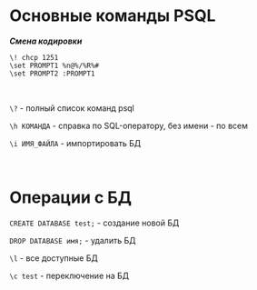 # Основные команды PSQL
***Смена кодировки***
```
\! chcp 1251
\set PROMPT1 %n@%/%R%#
\set PROMPT2 :PROMPT1
```

<br>

`\?` - полный список команд psql

`\h КОМАНДА` - справка по SQL-оператору, без имени - по всем

`\i ИМЯ_ФАЙЛА` - импортировать БД

<br>

# Операции с БД

`CREATE DATABASE test;` - создание новой БД

`DROP DATABASE имя;` - удалить БД

`\l` - все доступные БД

`\c test` - переключение на БД

<br>